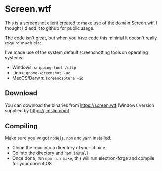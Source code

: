 # Screen.wtf
This is a screenshot client created to make use of the domain Screen.wtf, I thought I'd add it to github for public usage.

The code isn't great, but when you have code this minimal it doesn't really require much else.

I've made use of the system default screenshotting tools on operating systems:
* Windows: `snipping-tool /clip`
* Linux: `gnome-screenshot -ac`
* MacOS/Darwin: `screencapture -ic`

## Download
You can download the binaries from https://screen.wtf
(Windows version supplied by https://jimslip.com)

## Compiling
Make sure you've got `nodejs`, `npm` and `yarn` installed.

* Clone the repo into a directory of your choice
* Go into the directory and `npm install`
* Once done, run `npm run make`, this will run electron-forge and compile for your current OS
